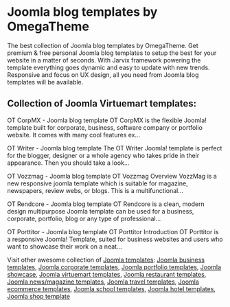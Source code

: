 # Joomla blog templates by OmegaTheme
The best collection of Joomla blog templates by OmegaTheme. Get premium & free personal Joomla blog templates to setup the best for your website in a matter of seconds. With Jarvix framework powering the template everything goes dynamic and easy to update with new trends. Responsive and focus on UX design, all you need from Joomla blog templates will be available. 

## Collection of Joomla Virtuemart templates:

OT CorpMX - Joomla blog template
OT CorpMX is the flexible Joomla! template built for corporate, business, software company or portfolio website. It comes with many cool features ex...

OT Writer - Joomla blog template
The OT Writer Joomla! template is perfect for the blogger, designer or a whole agency who takes pride in their appearance. Then you should take a look...

OT Vozzmag - Joomla blog template
OT Vozzmag Overview VozzMag is a new responsive joomla template which is suitable for magazine, newspapers, review webs, or blogs. This is a multifunctional...

OT Rendcore - Joomla blog template
OT Rendcore is a clean, modern design multipurpose Joomla template can be used for a business, corporate, portfolio, blog or any type of professional...

OT Porttitor - Joomla blog template
OT Porttitor Introduction OT Porttitor is a responsive Joomla! Template, suited for business websites and users who want to showcase their work on a neat...

Visit other awesome collection of <a href="http://www.omegatheme.com/joomla-templates">Joomla templates</a>: <a href="http://www.omegatheme.com/joomla-business-templates">Joomla business templates</a>, <a href="http://www.omegatheme.com/joomla-corporate-templates">Joomla corporate templates</a>, <a href="http://www.omegatheme.com/joomla-portfolio-templates">Joomla portfolio templates</a>, <a href="http://www.omegatheme.com/joomla-showcase-templates">Joomla showcase</a>, <a href="http://www.omegatheme.com/joomla-virtuemart-templates">Joomla virtuemart templates</a>, <a href="http://www.omegatheme.com/joomla-restaurant-templates">Joomla restaurant templates</a>, <a href="http://www.omegatheme.com/joomla-news-magazine-templates">Joomla news/magazine templates</a>, <a href="http://www.omegatheme.com/joomla-travel-templates">Joomla travel templates</a>, <a href="http://www.omegatheme.com/joomla-ecommerce-templates">Joomla ecommerce templates</a>, <a href="http://www.omegatheme.com/joomla-school-templates">Joomla school templates</a>, <a href="http://www.omegatheme.com/joomla-hotel-templates">Joomla hotel templates</a>, <a href="http://www.omegatheme.com/joomla-shop-templates">Joomla shop template</a>
